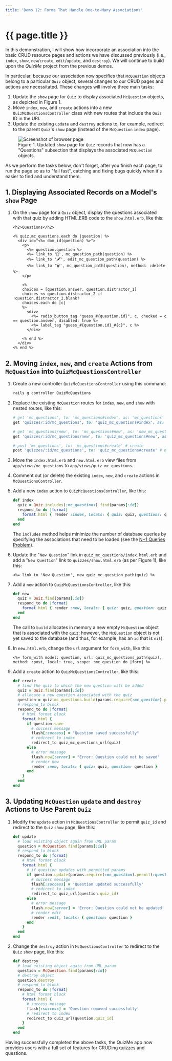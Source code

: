 ```yaml
---
title: 'Demo 12: Forms That Handle One-to-Many Associations'
---
```


# {{ page.title }}

In this demonstration, I will show how incorporate an association into the basic CRUD resource pages and actions we have discussed previously (i.e., `index`, `show`, `new`/`create`, `edit`/`update`, and `destroy`). We will continue to build upon the _QuizMe_ project from the previous demos.

In particular, because our association now specifies that `McQuestion` objects belong to a particular `Quiz` object, several changes to our CRUD pages and actions are necessitated. These changes will involve three main tasks:

1. Update the `show` page for `Quiz` to display associated `McQuestion` objects, as depicted in Figure 1.
1. Move `index`, `new`, and `create` actions into a new `QuizMcQuestionsController` class with new routes that include the `Quiz` ID in the URI.
1. Update the existing `update` and `destroy` actions to, for example, redirect to the parent `Quiz`'s `show` page (instead of the `McQuestion` `index` page).

<div class="figure-container mx-auto my-4" style="max-width: 960px;">
<figure class="figure">
<img src="{{ site.baseurl }}/resources/demo12_fig01.png" class="figure-img img-fluid rounded border" alt="Screenshot of browser page">
<figcaption class="figure-caption">Figure 1. Updated <code>show</code> page for <code>Quiz</code> records that now has a "Questions" subsection that displays the associated <code>McQuestion</code> objects.</figcaption>
</figure>
</div>

As we perform the tasks below, don't forget, after you finish each page, to run the page so as to "fail fast", catching and fixing bugs quickly when it's easier to find and understand them.

## 1. Displaying Associated Records on a Model's `show` Page

1. On the `show` page for a `Quiz` object, display the questions associated with that quiz by adding HTML.ERB code to the `show.html.erb`, like this:

    ```erb
    <h2>Questions</h2>

    <% quiz.mc_questions.each do |question| %>
      <div id="<%= dom_id(question) %>">
        <p>
          <%= question.question %>
          <%= link_to '🔎', mc_question_path(question) %>
          <%= link_to '🖋', edit_mc_question_path(question) %>
          <%= link_to '🗑', mc_question_path(question), method: :delete %>
        </p>

        <%
        choices = [question.answer, question.distractor_1]
        choices << question.distractor_2 if !question.distractor_2.blank?
        choices.each do |c|
        %>
          <div>
            <%= radio_button_tag "guess_#{question.id}", c, checked = c == question.answer, disabled: true %>
            <%= label_tag "guess_#{question.id}_#{c}", c %>
          </div>

        <% end %>
      </div>
    <% end %>
    ```

## 2. Moving `index`, `new`, and `create` Actions from `McQuestion` into `QuizMcQuestionsController`

1. Create a new controller `QuizMcQuestionsController` using this command:

    ```bash
    rails g controller QuizMcQuestions
    ```

1. Replace the existing `McQuestion` routes for `index`, `new`, and `show` with nested routes, like this:

    ```ruby
    # get 'mc_questions', to: 'mc_questions#index', as: 'mc_questions' # index
    get 'quizzes/:id/mc_questions', to: 'quiz_mc_questions#index', as: 'quiz_mc_questions' # nested index

    # get 'mc_questions/new', to: 'mc_questions#new', as: 'new_mc_question' # new
    get 'quizzes/:id/mc_questions/new', to: 'quiz_mc_questions#new', as: 'new_quiz_mc_question' # nested new

    # post 'mc_questions', to: 'mc_questions#create' # create
    post 'quizzes/:id/mc_questions', to: 'quiz_mc_questions#create' # nested create
    ```

1. Move the `index.html.erb` and `new.html.erb` view files from `app/views/mc_questions` to `app/views/quiz_mc_questions`.

1. Comment out (or delete) the existing `index`, `new`, and `create` actions in `McQuestionsController`.

1. Add a new `index` action to `QuizMcQuestionsController`, like this:

    ```ruby
    def index
      quiz = Quiz.includes(:mc_questions).find(params[:id])
      respond_to do |format|
        format.html { render :index, locals: { quiz: quiz, questions: quiz.mc_questions } }
      end
    end
    ```

    The `includes` method helps minimize the number of database queries by specifying the associations that need to be loaded (see the [N+1 Queries Problem](https://guides.rubyonrails.org/active_record_querying.html#eager-loading-associations)).

1. Update the "`New Question`" link in `quiz_mc_questions/index.html.erb` and add a "`New Question`" link to `quizzes/show.html.erb` (as per Figure 1), like this:

    ```erb
    <%= link_to 'New Question', new_quiz_mc_question_path(quiz) %>
    ```

1. Add a `new` action to `QuizMcQuestionsController`, like this:

    ```ruby
    def new
      quiz = Quiz.find(params[:id])
      respond_to do |format|
        format.html { render :new, locals: { quiz: quiz, question: quiz.mc_questions.build } }
      end
    end
    ```

    The call to `build` allocates in memory a new empty `McQuestion` object that is associated with the `quiz`; however, the `McQuestion` object is not yet saved to the database (and thus, for example, has an `id` that is `nil`).

1. In `new.html.erb`, change the `url` argument for `form_with`, like this:

    ```erb
    <%= form_with model: question, url: quiz_mc_questions_path(quiz), method: :post, local: true, scope: :mc_question do |form| %>
    ```

1. Add a `create` action to `QuizMcQuestionsController`, like this::

    ```ruby
    def create
      # find the quiz to which the new question will be added
      quiz = Quiz.find(params[:id])
      # allocate a new question associated with the quiz
      question = quiz.mc_questions.build(params.require(:mc_question).permit(:question, :answer, :distractor_1, :distractor_2))
      # respond_to block
      respond_to do |format|
        # html format block
        format.html {
          if question.save
            # success message
            flash[:success] = "Question saved successfully"
            # redirect to index
            redirect_to quiz_mc_questions_url(quiz)
          else
            # error message
            flash.now[:error] = "Error: Question could not be saved"
            # render new
            render :new, locals: { quiz: quiz, question: question }
          end
        }
      end
    end
    ```

## 3. Updating `McQuestion` `update` and `destroy` Actions to Use Parent `Quiz`

1. Modify the `update` action in `McQuestionsController` to permit `quiz_id` and redirect to the `Quiz` `show` page, like this:

    ```ruby
    def update
      # load existing object again from URL param
      question = McQuestion.find(params[:id])
      # respond_to block
      respond_to do |format|
        # html format block
        format.html {
          # if question updates with permitted params
          if question.update(params.require(:mc_question).permit(:question, :answer, :distractor_1, :distractor_2))
            # success message
            flash[:success] = 'Question updated successfully'
            # redirect to index
            redirect_to quiz_url(question.quiz_id)
          else
            # error message
            flash.now[:error] = 'Error: Question could not be updated'
            # render edit
            render :edit, locals: { question: question }
          end
        }
      end
    end
    ```

1. Change the `destroy` action in `McQuestionsController` to redirect to the `Quiz` `show` page, like this:

    ```ruby
    def destroy
      # load existing object again from URL param
      question = McQuestion.find(params[:id])
      # destroy object
      question.destroy
      # respond_to block
      respond_to do |format|
        # html format block
        format.html {
          # success message
          flash[:success] = 'Question removed successfully'
          # redirect to index
          redirect_to quiz_url(question.quiz_id)
        }
      end
    end
    ```

Having successfully completed the above tasks, the QuizMe app now provides users with a full set of features for CRUDing quizzes and questions.
